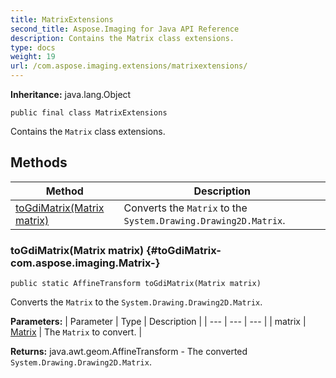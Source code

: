 ```yaml
---
title: MatrixExtensions
second_title: Aspose.Imaging for Java API Reference
description: Contains the Matrix class extensions.
type: docs
weight: 19
url: /com.aspose.imaging.extensions/matrixextensions/
---
```

**Inheritance:**
java.lang.Object
```
public final class MatrixExtensions
```

Contains the `Matrix` class extensions.
## Methods

| Method | Description |
| --- | --- |
| [toGdiMatrix(Matrix matrix)](#toGdiMatrix-com.aspose.imaging.Matrix-) | Converts the `Matrix` to the `System.Drawing.Drawing2D.Matrix`. |
### toGdiMatrix(Matrix matrix) {#toGdiMatrix-com.aspose.imaging.Matrix-}
```
public static AffineTransform toGdiMatrix(Matrix matrix)
```


Converts the `Matrix` to the `System.Drawing.Drawing2D.Matrix`.

**Parameters:**
| Parameter | Type | Description |
| --- | --- | --- |
| matrix | [Matrix](../../com.aspose.imaging/matrix) | The `Matrix` to convert. |

**Returns:**
java.awt.geom.AffineTransform - The converted `System.Drawing.Drawing2D.Matrix`.
